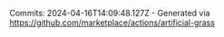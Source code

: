 Commits: 2024-04-16T14:09:48.127Z - Generated via https://github.com/marketplace/actions/artificial-grass
<br>
